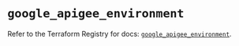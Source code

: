 # `google_apigee_environment`

Refer to the Terraform Registry for docs: [`google_apigee_environment`](https://registry.terraform.io/providers/hashicorp/google/6.19.0/docs/resources/apigee_environment).

